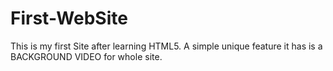 # First-WebSite
This is my first Site after learning HTML5. A simple unique feature it has is a BACKGROUND VIDEO for whole site.
